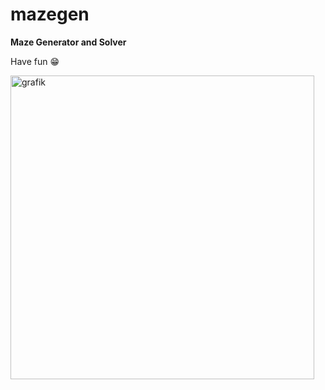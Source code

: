 # mazegen

**Maze Generator and Solver**

Have fun 😁

<img width="486" alt="grafik" src="https://github.com/user-attachments/assets/92892ca8-52b8-4736-a710-b68837e41b26" />

